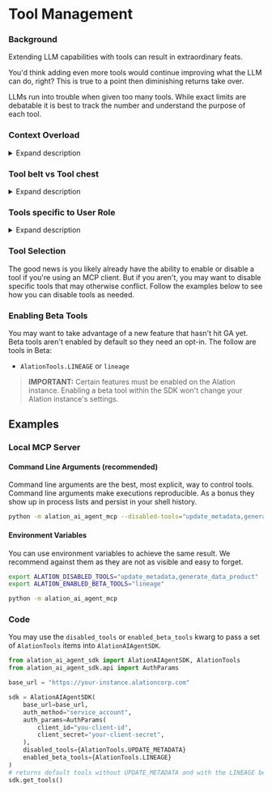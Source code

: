 # Tool Management

### Background

Extending LLM capabilities with tools can result in extraordinary feats.

You'd think adding even more tools would continue improving what the LLM can do, right? This is true to a point then diminishing returns take over.

LLMs run into trouble when given too many tools. While exact limits are debatable it is best to track the number and understand the purpose of each tool.

### Context Overload
<details>
<summary>Expand description</summary>
<br>
Lengthy tool descriptions are common place for a few reasons. For instance, descriptions must describe what a tool is capable of.  And the best descriptions contain usage examples. Each tool takes a chunk out of the context window.  At larger sizes LLMs may hallucinate impacting accuracy. Frontier models suffer less from this than earlier but it's still a good idea to only load what you need.
</details>

### Tool belt vs Tool chest
<details>
<summary>Expand description</summary>
<br>
<p>
Using fewer tools makes it's easier to identify and communicate the one you need. Imagine a friend helping you with a small home improvement project where they wear a tool belt. Let's assume they have a hammer, two screwdrivers (Flat Head, Phillips), and a tape measure. It should be pretty straightforward for you to ask for a particular tool. While there may be some ambiguity with the screwdrivers, there are only two to choose from.</p>

<p>Now imagine your friend is in charge of an entire tool chest. Getting the right tool can be painful if the language used to request them isn't precise. Say you asked for a screwdriver and now instead of two to choose from there are twelve. One in twelve aren't great odds.</p>

<p>LLMs suffer the same issue when there are many tools that overlap in purpose. It's possible to use them but they need detailed instructions. Ambiguous cases may result in the LLM picking the wrong tool. Nobody enjoys writing verbose instructions on a routine basis. That affects the ergonomics of chatbot usage and even agent development.</p>
</details>

### Tools specific to User Role
<details>
<summary>Expand description</summary>
<br>
<p>
Some tools use APIs that require a specific user role like Server Admin or Catalog Admin to function.</p>

<p>Enforcing these permissions is important to maintaining the integrity of the catalog. At the same time, users may see these tools as enabled or available despite not being able to use them. This can lead to mismatched expectations despite there being no risk.</p>

<p>Ideally the only tools listed are the ones users can actually use.</p>
</details>

### Tool Selection

The good news is you likely already have the ability to enable or disable a tool if you're using an MCP client. But if you aren't, you may want to disable specific tools that may otherwise conflict. Follow the examples below to see how you can disable tools as needed.

### Enabling Beta Tools

You may want to take advantage of a new feature that hasn't hit GA yet. Beta tools aren't enabled by default so they need an opt-in. The follow are tools in Beta:
- `AlationTools.LINEAGE` or `lineage`

> **IMPORTANT:** Certain features must be enabled on the Alation instance. Enabling a beta tool within the SDK won't change your Alation instance's settings.

## Examples

### Local MCP Server

#### Command Line Arguments (recommended)

Command line arguments are the best, most explicit, way to control tools. Command line arguments make executions reproducible. As a bonus they show up in process lists and persist in your shell history.

```bash
python -m alation_ai_agent_mcp --disabled-tools="update_metadata,generate_data_product" --enabled-beta-tools="lineage"
```

#### Environment Variables

You can use environment variables to achieve the same result. We recommend against them as they are not as visible and easy to forget.

```bash
export ALATION_DISABLED_TOOLS="update_metadata,generate_data_product"
export ALATION_ENABLED_BETA_TOOLS="lineage"

python -m alation_ai_agent_mcp
```


### Code

You may use the `disabled_tools` or `enabled_beta_tools` kwarg to pass a set of `AlationTools` items into `AlationAIAgentSDK`.

```python
from alation_ai_agent_sdk import AlationAIAgentSDK, AlationTools
from alation_ai_agent_sdk.api import AuthParams

base_url = "https://your-instance.alationcorp.com"

sdk = AlationAIAgentSDK(
    base_url=base_url,
    auth_method="service_account",
    auth_params=AuthParams(
        client_id="you-client-id",
        client_secret="your-client-secret",
    ),
    disabled_tools={AlationTools.UPDATE_METADATA}
    enabled_beta_tools={AlationTools.LINEAGE}
)
# returns default tools without UPDATE_METADATA and with the LINEAGE beta tool
sdk.get_tools()
```



